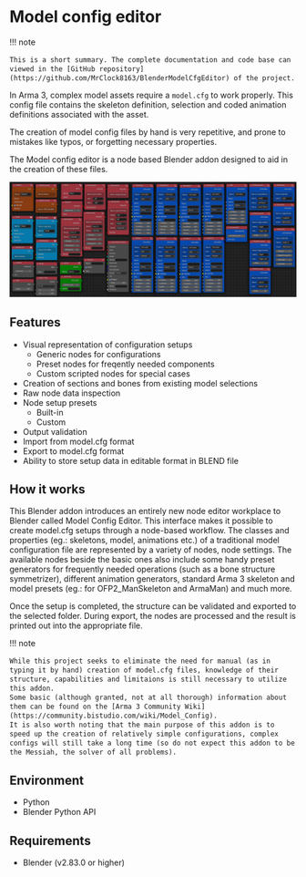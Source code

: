 # Model config editor

!!! note

	This is a short summary. The complete documentation and code base can viewed in the [GitHub repository](https://github.com/MrClock8163/BlenderModelCfgEditor) of the project.

In Arma 3, complex model assets require a `model.cfg` to work properly.
This config file contains the skeleton definition, selection and coded animation definitions associated with the asset.

The creation of model config files by hand is very repetitive, and prone to mistakes like typos, or forgetting necessary properties.

The Model config editor is a node based Blender addon designed to aid in the creation of these files.

![Model config editor preview](img/image_2.png)

## Features

* Visual representation of configuration setups
	* Generic nodes for configurations
	* Preset nodes for freqently needed components
	* Custom scripted nodes for special cases
* Creation of sections and bones from existing model selections
* Raw node data inspection
* Node setup presets
	* Built-in
	* Custom
* Output validation
* Import from model.cfg format
* Export to model.cfg format
* Ability to store setup data in editable format in BLEND file

## How it works

This Blender addon introduces an entirely new node editor workplace to Blender called Model Config Editor. This interface makes it possible to create model.cfg setups through a node-based workflow.
The classes and properties (eg.: skeletons, model, animations etc.) of a traditional model configuration file are represented by a variety of nodes, node settings.
The available nodes beside the basic ones also include some handy preset generators for frequently needed operations (such as a bone structure symmetrizer), different animation generators, standard Arma 3 skeleton and model presets (eg.: for OFP2_ManSkeleton and ArmaMan) and much more.

Once the setup is completed, the structure can be validated and exported to the selected folder. During export, the nodes are processed and the result is printed out into the appropriate file.

!!! note
	
	While this project seeks to eliminate the need for manual (as in typing it by hand) creation of model.cfg files, knowledge of their structure, capabilities and limitaions is still necessary to utilize this addon.
	Some basic (although granted, not at all thorough) information about them can be found on the [Arma 3 Community Wiki](https://community.bistudio.com/wiki/Model_Config).
	It is also worth noting that the main purpose of this addon is to speed up the creation of relatively simple configurations, complex configs will still take a long time (so do not expect this addon to be the Messiah, the solver of all problems).

## Environment

* Python
* Blender Python API

## Requirements

* Blender (v2.83.0 or higher)